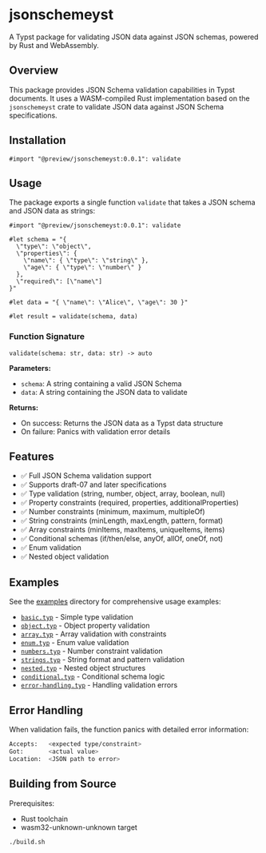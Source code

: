 # jsonschemeyst 

A Typst package for validating JSON data against JSON schemas, powered by Rust
and WebAssembly.

## Overview

This package provides JSON Schema validation capabilities in Typst documents. It
uses a WASM-compiled Rust implementation based on the `jsonschemeyst` crate to
validate JSON data against JSON Schema specifications.

## Installation

```typst
#import "@preview/jsonschemeyst:0.0.1": validate
```

## Usage

The package exports a single function `validate` that takes a JSON schema and
JSON data as strings:

```typst
#import "@preview/jsonschemeyst:0.0.1": validate

#let schema = "{
  \"type\": \"object\",
  \"properties\": {
    \"name\": { \"type\": \"string\" },
    \"age\": { \"type\": \"number\" }
  },
  \"required\": [\"name\"]
}"

#let data = "{ \"name\": \"Alice\", \"age\": 30 }"

#let result = validate(schema, data)
```

### Function Signature

```typst
validate(schema: str, data: str) -> auto
```

**Parameters:**

- `schema`: A string containing a valid JSON Schema
- `data`: A string containing the JSON data to validate

**Returns:**

- On success: Returns the JSON data as a Typst data structure
- On failure: Panics with validation error details

## Features

- ✅ Full JSON Schema validation support
- ✅ Supports draft-07 and later specifications
- ✅ Type validation (string, number, object, array, boolean, null)
- ✅ Property constraints (required, properties, additionalProperties)
- ✅ Number constraints (minimum, maximum, multipleOf)
- ✅ String constraints (minLength, maxLength, pattern, format)
- ✅ Array constraints (minItems, maxItems, uniqueItems, items)
- ✅ Conditional schemas (if/then/else, anyOf, allOf, oneOf, not)
- ✅ Enum validation
- ✅ Nested object validation

## Examples

See the [examples](https://github.com/raulescobar-g/jsonschemeyst/tree/main/examples) directory for comprehensive usage examples:

- [`basic.typ`](https://github.com/raulescobar-g/jsonschemeyst/blob/main/examples/basic.typ) - Simple type validation
- [`object.typ`](https://github.com/raulescobar-g/jsonschemeyst/blob/main/examples/object.typ) - Object property validation
- [`array.typ`](https://github.com/raulescobar-g/jsonschemeyst/blob/main/examples/array.typ) - Array validation with constraints
- [`enum.typ`](https://github.com/raulescobar-g/jsonschemeyst/blob/main/examples/enum.typ) - Enum value validation
- [`numbers.typ`](https://github.com/raulescobar-g/jsonschemeyst/blob/main/examples/numbers.typ) - Number constraint validation
- [`strings.typ`](https://github.com/raulescobar-g/jsonschemeyst/blob/main/examples/strings.typ) - String format and pattern validation
- [`nested.typ`](https://github.com/raulescobar-g/jsonschemeyst/blob/main/examples/nested.typ) - Nested object structures
- [`conditional.typ`](https://github.com/raulescobar-g/jsonschemeyst/blob/main/examples/conditional.typ) - Conditional schema logic
- [`error-handling.typ`](https://github.com/raulescobar-g/jsonschemeyst/blob/main/examples/error-handling.typ) - Handling validation
  errors

## Error Handling

When validation fails, the function panics with detailed error information:

```bash
Accepts:   <expected type/constraint>
Got:       <actual value>
Location:  <JSON path to error>
```

## Building from Source

Prerequisites:

- Rust toolchain
- wasm32-unknown-unknown target

```bash
./build.sh
```
